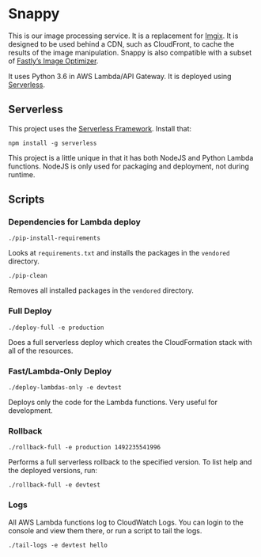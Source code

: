 # Snappy

This is our image processing service. It is a replacement for [Imgix](https://docs.imgix.com/apis/url). It is designed to be used behind a CDN, such as CloudFront, to cache the results of the image manipulation. Snappy is also compatible with a subset of [Fastly’s Image Optimizer](https://docs.fastly.com/api/imageopto/#api).

It uses Python 3.6 in AWS Lambda/API Gateway. It is deployed using [Serverless](https://serverless.com/framework/docs/).


## Serverless

This project uses the [Serverless Framework](https://serverless.com/framework/docs/). Install that:

    npm install -g serverless

This project is a little unique in that it has both NodeJS and Python Lambda functions. NodeJS is only used for packaging and deployment, not during runtime.

## Scripts

### Dependencies for Lambda deploy

    ./pip-install-requirements

Looks at `requirements.txt` and installs the packages in the `vendored` directory.

    ./pip-clean

Removes all installed packages in the `vendored` directory.

### Full Deploy

    ./deploy-full -e production

Does a full serverless deploy which creates the CloudFormation stack with all of the resources.

### Fast/Lambda-Only Deploy

    ./deploy-lambdas-only -e devtest

Deploys only the code for the Lambda functions. Very useful for development.

### Rollback

    ./rollback-full -e production 1492235541996

Performs a full serverless rollback to the specified version. To list help and the deployed versions, run:

    ./rollback-full -e devtest

### Logs

All AWS Lambda functions log to CloudWatch Logs. You can login to the console and view them there, or run a script to tail the logs.

    ./tail-logs -e devtest hello
